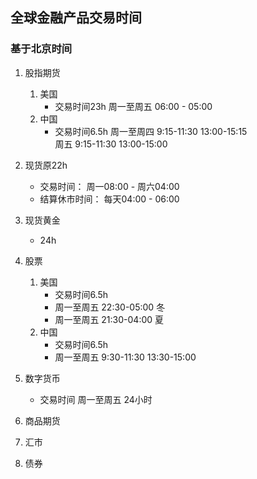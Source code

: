 ## 全球金融产品交易时间
### 基于北京时间
1. 股指期货
    1. 美国
        - 交易时间23h
            周一至周五 06:00 - 05:00
    2. 中国
        - 交易时间6.5h
            周一至周四 9:15-11:30  13:00-15:15   
            周五 9:15-11:30  13:00-15:00

2. 现货原22h
    - 交易时间：
        周一08:00 - 周六04:00
    - 结算休市时间：
        每天04:00 - 06:00
3. 现货黄金
    - 24h
3. 股票
    1. 美国
        - 交易时间6.5h
        - 周一至周五 22:30-05:00 冬
        - 周一至周五 21:30-04:00 夏
    2. 中国
        - 交易时间6.5h
        - 周一至周五 9:30-11:30  13:30-15:00

4. 数字货币
    - 交易时间
    周一至周五 24小时 

5. 商品期货    

6. 汇市

7. 债券


